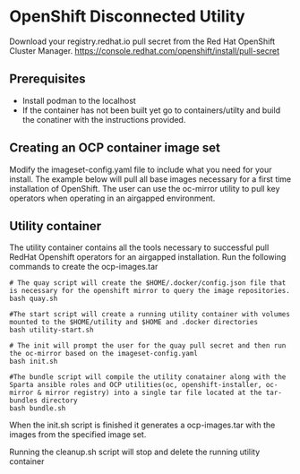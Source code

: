 # OpenShift Disconnected Utility

Download your registry.redhat.io pull secret from the Red Hat OpenShift Cluster Manager.
https://console.redhat.com/openshift/install/pull-secret

## Prerequisites
  - Install podman to the localhost
  - If the container has not been built yet go to containers/utilty and build the conatiner with the instructions provided.

## Creating an OCP container image set
Modify the imageset-config.yaml file to include what you need for your install. The example below will pull all base images necessary for a first time installation of OpenShift. The user can use the oc-mirror utility to pull key operators when operating in an airgapped environment.


## Utility container
The utility container contains all the tools necessary to successful pull RedHat Openshift operators for an airgapped installation. Run the following commands to create the ocp-images.tar  

```
# The quay script will create the $HOME/.docker/config.json file that is necessary for the openshift mirror to query the image repositories.
bash quay.sh

#The start script will create a running utility container with volumes mounted to the $HOME/utility and $HOME and .docker directories
bash utility-start.sh

# The init will prompt the user for the quay pull secret and then run the oc-mirror based on the imageset-config.yaml
bash init.sh

#The bundle script will compile the utility conatainer along with the Sparta ansible roles and OCP utilities(oc, openshift-installer, oc-mirror & mirror registry) into a single tar file located at the tar-bundles directory
bash bundle.sh
```

When the init.sh script is finished it generates a ocp-images.tar with the images from the specified image set.

Running the cleanup.sh script will stop and delete the running utility container
